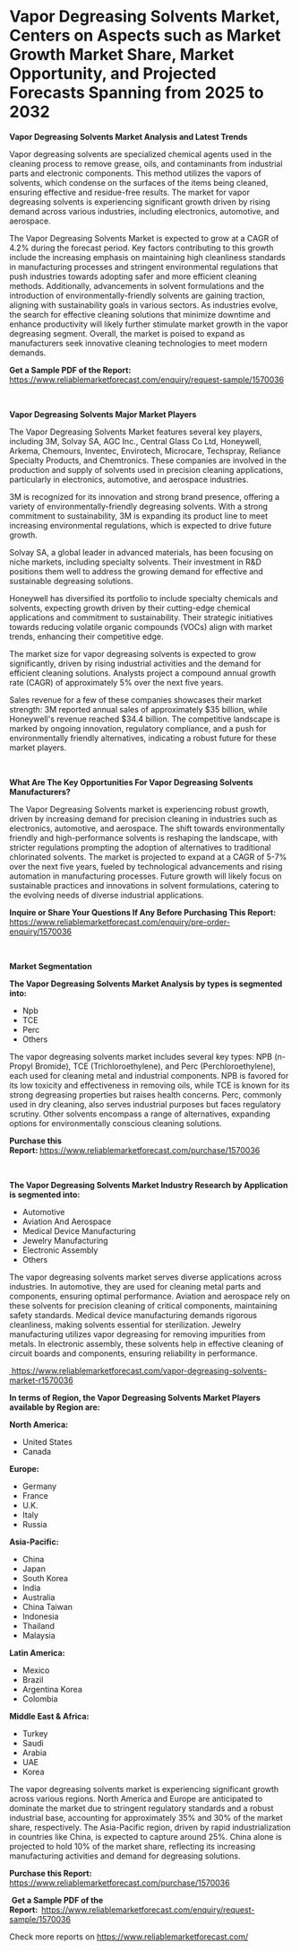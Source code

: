 <p><h1>Vapor Degreasing Solvents Market, Centers on Aspects such as Market Growth Market Share, Market Opportunity, and Projected Forecasts Spanning from 2025 to 2032</h1></p><p><strong>Vapor Degreasing Solvents Market Analysis and Latest Trends</strong></p>
<p><p>Vapor degreasing solvents are specialized chemical agents used in the cleaning process to remove grease, oils, and contaminants from industrial parts and electronic components. This method utilizes the vapors of solvents, which condense on the surfaces of the items being cleaned, ensuring effective and residue-free results. The market for vapor degreasing solvents is experiencing significant growth driven by rising demand across various industries, including electronics, automotive, and aerospace.</p><p>The Vapor Degreasing Solvents Market is expected to grow at a CAGR of 4.2% during the forecast period. Key factors contributing to this growth include the increasing emphasis on maintaining high cleanliness standards in manufacturing processes and stringent environmental regulations that push industries towards adopting safer and more efficient cleaning methods. Additionally, advancements in solvent formulations and the introduction of environmentally-friendly solvents are gaining traction, aligning with sustainability goals in various sectors. As industries evolve, the search for effective cleaning solutions that minimize downtime and enhance productivity will likely further stimulate market growth in the vapor degreasing segment. Overall, the market is poised to expand as manufacturers seek innovative cleaning technologies to meet modern demands.</p></p>
<p><strong>Get a Sample PDF of the Report:&nbsp;</strong> <a href="https://www.reliablemarketforecast.com/enquiry/request-sample/1570036?utm_campaign=3357&utm_medium=2&utm_source=Github&utm_content=ia&utm_term=25032025&utm_id=vapor-degreasing-solvents">https://www.reliablemarketforecast.com/enquiry/request-sample/1570036</a></p>
<p>&nbsp;</p>
<p><strong>Vapor Degreasing Solvents Major Market Players</strong></p>
<p><p>The Vapor Degreasing Solvents Market features several key players, including 3M, Solvay SA, AGC Inc., Central Glass Co Ltd, Honeywell, Arkema, Chemours, Inventec, Envirotech, Microcare, Techspray, Reliance Specialty Products, and Chemtronics. These companies are involved in the production and supply of solvents used in precision cleaning applications, particularly in electronics, automotive, and aerospace industries.</p><p>3M is recognized for its innovation and strong brand presence, offering a variety of environmentally-friendly degreasing solvents. With a strong commitment to sustainability, 3M is expanding its product line to meet increasing environmental regulations, which is expected to drive future growth.</p><p>Solvay SA, a global leader in advanced materials, has been focusing on niche markets, including specialty solvents. Their investment in R&D positions them well to address the growing demand for effective and sustainable degreasing solutions.</p><p>Honeywell has diversified its portfolio to include specialty chemicals and solvents, expecting growth driven by their cutting-edge chemical applications and commitment to sustainability. Their strategic initiatives towards reducing volatile organic compounds (VOCs) align with market trends, enhancing their competitive edge.</p><p>The market size for vapor degreasing solvents is expected to grow significantly, driven by rising industrial activities and the demand for efficient cleaning solutions. Analysts project a compound annual growth rate (CAGR) of approximately 5% over the next five years.</p><p>Sales revenue for a few of these companies showcases their market strength: 3M reported annual sales of approximately $35 billion, while Honeywell's revenue reached $34.4 billion. The competitive landscape is marked by ongoing innovation, regulatory compliance, and a push for environmentally friendly alternatives, indicating a robust future for these market players.</p></p>
<p>&nbsp;</p>
<p><strong>What Are The Key Opportunities For Vapor Degreasing Solvents Manufacturers?</strong></p>
<p><p>The Vapor Degreasing Solvents market is experiencing robust growth, driven by increasing demand for precision cleaning in industries such as electronics, automotive, and aerospace. The shift towards environmentally friendly and high-performance solvents is reshaping the landscape, with stricter regulations prompting the adoption of alternatives to traditional chlorinated solvents. The market is projected to expand at a CAGR of 5-7% over the next five years, fueled by technological advancements and rising automation in manufacturing processes. Future growth will likely focus on sustainable practices and innovations in solvent formulations, catering to the evolving needs of diverse industrial applications.</p></p>
<p><strong>Inquire or Share Your Questions If Any Before Purchasing This Report:</strong> <a href="https://www.reliablemarketforecast.com/enquiry/pre-order-enquiry/1570036?utm_campaign=3357&utm_medium=2&utm_source=Github&utm_content=ia&utm_term=25032025&utm_id=vapor-degreasing-solvents">https://www.reliablemarketforecast.com/enquiry/pre-order-enquiry/1570036</a></p>
<p>&nbsp;</p>
<p><strong>Market Segmentation</strong></p>
<p><strong>The Vapor Degreasing Solvents Market Analysis by types is segmented into:</strong></p>
<p><ul><li>Npb</li><li>TCE</li><li>Perc</li><li>Others</li></ul></p>
<p><p>The vapor degreasing solvents market includes several key types: NPB (n-Propyl Bromide), TCE (Trichloroethylene), and Perc (Perchloroethylene), each used for cleaning metal and industrial components. NPB is favored for its low toxicity and effectiveness in removing oils, while TCE is known for its strong degreasing properties but raises health concerns. Perc, commonly used in dry cleaning, also serves industrial purposes but faces regulatory scrutiny. Other solvents encompass a range of alternatives, expanding options for environmentally conscious cleaning solutions.</p></p>
<p><strong>Purchase this Report:&nbsp;</strong><a href="https://www.reliablemarketforecast.com/purchase/1570036?utm_campaign=3357&utm_medium=2&utm_source=Github&utm_content=ia&utm_term=25032025&utm_id=vapor-degreasing-solvents">https://www.reliablemarketforecast.com/purchase/1570036</a></p>
<p>&nbsp;</p>
<p><strong>The Vapor Degreasing Solvents Market Industry Research by Application is segmented into:</strong></p>
<p><ul><li>Automotive</li><li>Aviation And Aerospace</li><li>Medical Device Manufacturing</li><li>Jewelry Manufacturing</li><li>Electronic Assembly</li><li>Others</li></ul></p>
<p><p>The vapor degreasing solvents market serves diverse applications across industries. In automotive, they are used for cleaning metal parts and components, ensuring optimal performance. Aviation and aerospace rely on these solvents for precision cleaning of critical components, maintaining safety standards. Medical device manufacturing demands rigorous cleanliness, making solvents essential for sterilization. Jewelry manufacturing utilizes vapor degreasing for removing impurities from metals. In electronic assembly, these solvents help in effective cleaning of circuit boards and components, ensuring reliability in performance.</p></p>
<p><a href="https://www.reliablemarketforecast.com/vapor-degreasing-solvents-market-r1570036?utm_campaign=3357&utm_medium=2&utm_source=Github&utm_content=ia&utm_term=25032025&utm_id=vapor-degreasing-solvents">&nbsp;https://www.reliablemarketforecast.com/vapor-degreasing-solvents-market-r1570036</a></p>
<p><strong>In terms of Region, the Vapor Degreasing Solvents Market Players available by Region are:</strong></p>
<p>
    <p> <strong> North America: </strong>
        <ul>
            <li>United States</li>
            <li>Canada</li>
        </ul>
        </p> 
    <p> <strong> Europe: </strong>
        <ul>
            <li>Germany</li>
            <li>France</li>
            <li>U.K.</li>
            <li>Italy</li>
            <li>Russia</li>
        </ul>
        </p> 
    <p> <strong> Asia-Pacific: </strong>
        <ul>
            <li>China</li>
            <li>Japan</li>
            <li>South Korea</li>
            <li>India</li>
            <li>Australia</li>
            <li>China Taiwan</li>
            <li>Indonesia</li>
            <li>Thailand</li>
            <li>Malaysia</li>
        </ul>
        </p> 
    <p> <strong> Latin America: </strong>
        <ul>
            <li>Mexico</li>
            <li>Brazil</li>
            <li>Argentina Korea</li>
            <li>Colombia</li>
        </ul>
        </p> 
    <p> <strong> Middle East & Africa: </strong>
        <ul>
            <li>Turkey</li>
            <li>Saudi</li>
            <li>Arabia</li>
            <li>UAE</li>
            <li>Korea</li>
        </ul>
    </p>
    </p>
<p><p>The vapor degreasing solvents market is experiencing significant growth across various regions. North America and Europe are anticipated to dominate the market due to stringent regulatory standards and a robust industrial base, accounting for approximately 35% and 30% of the market share, respectively. The Asia-Pacific region, driven by rapid industrialization in countries like China, is expected to capture around 25%. China alone is projected to hold 10% of the market share, reflecting its increasing manufacturing activities and demand for degreasing solutions.</p></p>
<p><strong>Purchase this Report: </strong><a href="https://www.reliablemarketforecast.com/purchase/1570036?utm_campaign=3357&utm_medium=2&utm_source=Github&utm_content=ia&utm_term=25032025&utm_id=vapor-degreasing-solvents">https://www.reliablemarketforecast.com/purchase/1570036</a></p>
<p>&nbsp;<strong>Get a Sample PDF of the Report:&nbsp;&nbsp;</strong><a href="https://www.reliablemarketforecast.com/enquiry/request-sample/1570036?utm_campaign=3357&utm_medium=2&utm_source=Github&utm_content=ia&utm_term=25032025&utm_id=vapor-degreasing-solvents">https://www.reliablemarketforecast.com/enquiry/request-sample/1570036</a></p>
<p><strong></strong></p>
<p>Check more reports on <a href="https://www.reliablemarketforecast.com/?utm_campaign=3357&utm_medium=2&utm_source=Github&utm_content=ia&utm_term=25032025&utm_id=vapor-degreasing-solvents">https://www.reliablemarketforecast.com/</a></p>